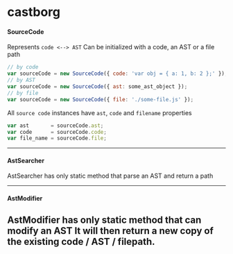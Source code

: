 # castborg

#### SourceCode

Represents `code <--> AST`
Can be initialized with a code, an AST or a file path

```js
// by code
var sourceCode = new SourceCode({ code: 'var obj = { a: 1, b: 2 };' });
// by AST
var sourceCode = new SourceCode({ ast: some_ast_object });
// by file
var sourceCode = new SourceCode({ file: './some-file.js' });
```

All `source code` instances have `ast`, `code` and `filename` properties

```js
var ast       = sourceCode.ast;
var code      = sourceCode.code;
var file_name = sourceCode.file;
```

---------------

#### AstSearcher

AstSearcher has only static method that parse an AST and return a path

---------------

#### AstModifier

AstModifier has only static method that can modify an AST
It will then return a new copy of the existing code / AST / filepath.
---------------
